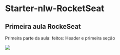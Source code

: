 # Starter-nlw-RocketSeat
 
<h2>Primeira aula RockeSeat</h2>
<p>Primeira parte da aula:
feitos: Header e primeira seção
</p>

<img src="https://i.ibb.co/vq67ZyZ/Peek-28-06-2021-20-19.gif">
